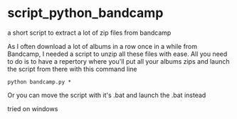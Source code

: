 # script_python_bandcamp
a short script to extract a lot of zip files from bandcamp

As I often download a lot of albums in a row once in a while from Bandcamp, I needed a script to unzip all these files with ease.
All you need to do is to have a repertory where you'll put all your albums zips and launch the script from there with this command line

```python bandcamp.py *```

Or you can move the script with it's .bat and launch the .bat instead

tried on windows
